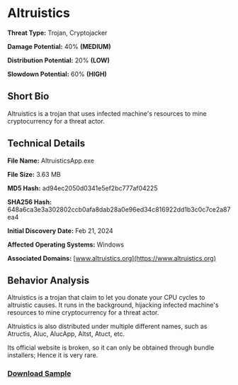 # Altruistics

**Threat Type:** Trojan, Cryptojacker


**Damage Potential:** 40% **(MEDIUM)**

**Distribution Potential:** 20% **(LOW)**

**Slowdown Potential:** 60% **(HIGH)**

## Short Bio
Altruistics is a trojan that uses infected machine's resources to mine cryptocurrency for a threat actor. 

## Technical Details
**File Name:** AltruisticsApp.exe

**File Size:** 3.63 MB

**MD5 Hash:** ad94ec2050d0341e5ef2bc777af04225

**SHA256 Hash:** 648a6ca3e3a302802ccb0afa8dab28a0e96ed34c816922dd1b3c0c7ce2a87ea4

**Initial Discovery Date:** Feb 21, 2024

**Affected Operating Systems:** Windows

**Associated Domains:** [www.altruistics.org](https://www.altruistics.org)

## Behavior Analysis
Altruistics is a trojan that claim to let you donate your CPU cycles to altruistic causes.
It runs in the background, hijacking infected machine's resources to mine cryptocurrency for a threat actor.

Altruistics is also distributed under multiple different names, such as Atructis, Aluc, AlucApp, Altst, Atuct, etc.

Its official website is broken, so it can only be obtained through bundle installers; Hence it is very rare. 

### [Download Sample](https://mega.nz/file/FDM3UDYT#klozofRIsHHHrCFl-Y1wtrb1o4ZDE-Ezzb6qKztYrlo)
